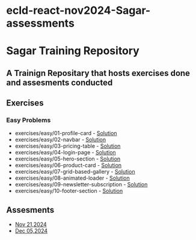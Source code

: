# ecld-react-nov2024-Sagar-assessments
# Sagar Training Repository
 
## A Trainign Repositary that hosts exercises done and assesments conducted
 
## Exercises
 
### Easy Problems
 
- exercises/easy/01-profile-card - [Solution](exercises/easy/Task1)
- exercises/easy/02-navbar - [Solution](exercises/easy/Task2)
- exercises/easy/03-pricing-table - [Solution](exercises/easy/Task3)
- exercises/easy/04-login-page - [Solution](exercises/easy/Task4)
- exercises/easy/05-hero-section - [Solution](exercises/easy/Task5)
- exercises/easy/06-product-card - [Solution](exercises/easy/Task6)
- exercises/easy/07-grid-based-gallery - [Solution](exercises/easy/Task7)
- exercises/easy/08-animated-loader - [Solution](exercises/easy/Task8)
- exercises/easy/09-newsletter-subscription - [Solution](exercises/easy/Task9)
- exercises/easy/10-footer-section - [Solution](exercises/easy/Task10)
 
## Assesments
 
- [Nov 21,2024](assessments/20241121)
- [Dec 05,2024](assessments/20241205)
 
